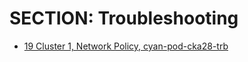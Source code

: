 # SECTION: Troubleshooting


* [19 Cluster 1, Network Policy, cyan-pod-cka28-trb](./docs/19-C1-netpol-cyan-pod-cka28-trb.md)